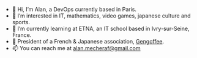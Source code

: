 - 👋 Hi, I’m Alan, a DevOps currently based in Paris.
- 👀 I’m interested in IT, mathematics, video games, japanese culture and sports.
- 🌱 I’m currently learning at ETNA, an IT school based in Ivry-sur-Seine, France.
- 🏯 President of a French & Japanese association, [Gengoffee](https://www.gengoffee.fr).
- 📫 You can reach me at alan.mecheraf@gmail.com

<!---
Mecheraf/Mecheraf is a ✨ special ✨ repository because its `README.md` (this file) appears on your GitHub profile.
You can click the Preview link to take a look at your changes.
--->
